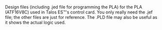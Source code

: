 Design files (including .jed file for programming the PLA) for the PLA (ATF16V8C) used in Talos ES™'s control card. You only really need the .jef file; the other files are just for reference. The .PLD file may also be useful as it shows the actual logic used.
